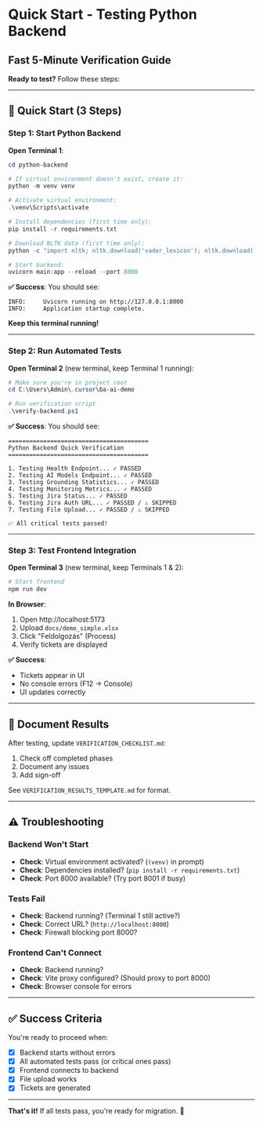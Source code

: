 # Quick Start - Testing Python Backend
## Fast 5-Minute Verification Guide

**Ready to test?** Follow these steps:

---

## 🚀 Quick Start (3 Steps)

### Step 1: Start Python Backend

**Open Terminal 1**:
```powershell
cd python-backend

# If virtual environment doesn't exist, create it:
python -m venv venv

# Activate virtual environment:
.\venv\Scripts\activate

# Install dependencies (first time only):
pip install -r requirements.txt

# Download NLTK data (first time only):
python -c "import nltk; nltk.download('vader_lexicon'); nltk.download('punkt')"

# Start backend:
uvicorn main:app --reload --port 8000
```

**✅ Success**: You should see:
```
INFO:     Uvicorn running on http://127.0.0.1:8000
INFO:     Application startup complete.
```

**Keep this terminal running!**

---

### Step 2: Run Automated Tests

**Open Terminal 2** (new terminal, keep Terminal 1 running):
```powershell
# Make sure you're in project root
cd C:\Users\Admin\.cursor\ba-ai-demo

# Run verification script
.\verify-backend.ps1
```

**✅ Success**: You should see:
```
========================================
Python Backend Quick Verification
========================================

1. Testing Health Endpoint... ✓ PASSED
2. Testing AI Models Endpoint... ✓ PASSED
3. Testing Grounding Statistics... ✓ PASSED
4. Testing Monitoring Metrics... ✓ PASSED
5. Testing Jira Status... ✓ PASSED
6. Testing Jira Auth URL... ✓ PASSED / ⚠ SKIPPED
7. Testing File Upload... ✓ PASSED / ⚠ SKIPPED

✅ All critical tests passed!
```

---

### Step 3: Test Frontend Integration

**Open Terminal 3** (new terminal, keep Terminals 1 & 2):
```powershell
# Start frontend
npm run dev
```

**In Browser**:
1. Open http://localhost:5173
2. Upload `docs/demo_simple.xlsx`
3. Click "Feldolgozás" (Process)
4. Verify tickets are displayed

**✅ Success**: 
- Tickets appear in UI
- No console errors (F12 → Console)
- UI updates correctly

---

## 📝 Document Results

After testing, update `VERIFICATION_CHECKLIST.md`:

1. Check off completed phases
2. Document any issues
3. Add sign-off

See `VERIFICATION_RESULTS_TEMPLATE.md` for format.

---

## ⚠️ Troubleshooting

### Backend Won't Start
- **Check**: Virtual environment activated? (`(venv)` in prompt)
- **Check**: Dependencies installed? (`pip install -r requirements.txt`)
- **Check**: Port 8000 available? (Try port 8001 if busy)

### Tests Fail
- **Check**: Backend running? (Terminal 1 still active?)
- **Check**: Correct URL? (`http://localhost:8000`)
- **Check**: Firewall blocking port 8000?

### Frontend Can't Connect
- **Check**: Backend running?
- **Check**: Vite proxy configured? (Should proxy to port 8000)
- **Check**: Browser console for errors

---

## ✅ Success Criteria

You're ready to proceed when:
- [x] Backend starts without errors
- [x] All automated tests pass (or critical ones pass)
- [x] Frontend connects to backend
- [x] File upload works
- [x] Tickets are generated

---

**That's it!** If all tests pass, you're ready for migration. 🎉

